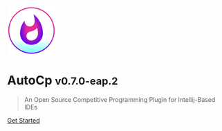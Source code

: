 ![AutoCp Plugin Logo](/docs/_assets/logo.svg)

# AutoCp <small>v0.7.0-eap.2</small>

> An Open Source Competitive Programming Plugin for Intellij-Based IDEs

[Get Started](/docs/getting-started.md)
